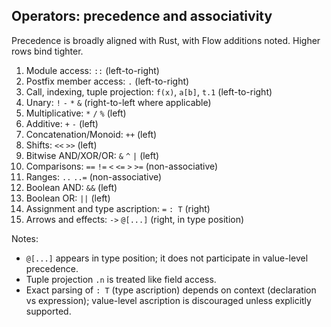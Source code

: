 ## Operators: precedence and associativity

Precedence is broadly aligned with Rust, with Flow additions noted. Higher rows bind tighter.

1. Module access: `::` (left-to-right)
1. Postfix member access: `.` (left-to-right)
2. Call, indexing, tuple projection: `f(x)`, `a[b]`, `t.1` (left-to-right)
3. Unary: `!` `-` `*` `&` (right-to-left where applicable)
4. Multiplicative: `*` `/` `%` (left)
5. Additive: `+` `-` (left)
6. Concatenation/Monoid: `++` (left)
7. Shifts: `<<` `>>` (left)
8. Bitwise AND/XOR/OR: `&` `^` `|` (left)
9. Comparisons: `==` `!=` `<` `<=` `>` `>=` (non-associative)
10. Ranges: `..` `..=` (non-associative)
11. Boolean AND: `&&` (left)
12. Boolean OR: `||` (left)
13. Assignment and type ascription: `=` `: T` (right)
14. Arrows and effects: `->` `@[...]` (right, in type position)

Notes:
- `@[...]` appears in type position; it does not participate in value-level precedence.
- Tuple projection `.n` is treated like field access.
- Exact parsing of `: T` (type ascription) depends on context (declaration vs expression); value-level ascription is discouraged unless explicitly supported.


